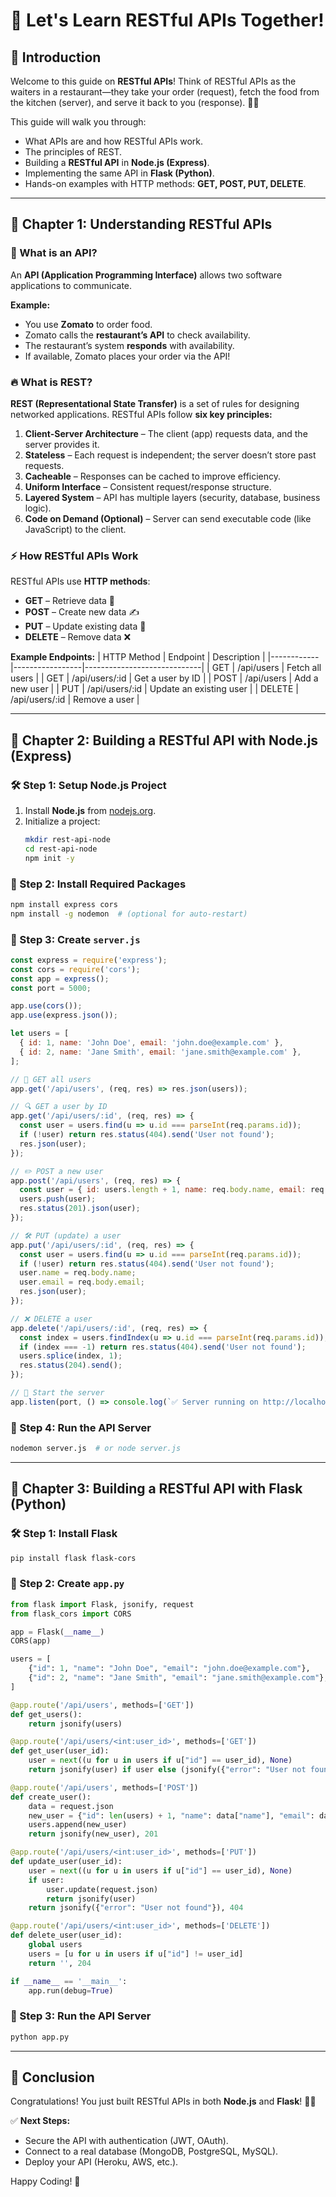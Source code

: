 # 📖 Let's Learn RESTful APIs Together!

## 🚀 Introduction
Welcome to this guide on **RESTful APIs**! Think of RESTful APIs as the waiters in a restaurant—they take your order (request), fetch the food from the kitchen (server), and serve it back to you (response). 🍕📡

This guide will walk you through:
- What APIs are and how RESTful APIs work.
- The principles of REST.
- Building a **RESTful API** in **Node.js (Express)**.
- Implementing the same API in **Flask (Python)**.
- Hands-on examples with HTTP methods: **GET, POST, PUT, DELETE**.

---

## 📌 Chapter 1: Understanding RESTful APIs
### 🧐 What is an API?
An **API (Application Programming Interface)** allows two software applications to communicate.

**Example:**
- You use **Zomato** to order food.
- Zomato calls the **restaurant’s API** to check availability.
- The restaurant’s system **responds** with availability.
- If available, Zomato places your order via the API!

### 🔥 What is REST?
**REST (Representational State Transfer)** is a set of rules for designing networked applications. RESTful APIs follow **six key principles:**
1. **Client-Server Architecture** – The client (app) requests data, and the server provides it.
2. **Stateless** – Each request is independent; the server doesn’t store past requests.
3. **Cacheable** – Responses can be cached to improve efficiency.
4. **Uniform Interface** – Consistent request/response structure.
5. **Layered System** – API has multiple layers (security, database, business logic).
6. **Code on Demand (Optional)** – Server can send executable code (like JavaScript) to the client.

### ⚡ How RESTful APIs Work
RESTful APIs use **HTTP methods**:
- **GET** – Retrieve data 📄
- **POST** – Create new data ✍️
- **PUT** – Update existing data 🔄
- **DELETE** – Remove data ❌

**Example Endpoints:**
| HTTP Method | Endpoint         | Description                 |
|------------|-----------------|-----------------------------|
| GET        | /api/users       | Fetch all users            |
| GET        | /api/users/:id   | Get a user by ID           |
| POST       | /api/users       | Add a new user             |
| PUT        | /api/users/:id   | Update an existing user    |
| DELETE     | /api/users/:id   | Remove a user              |

---

## 📌 Chapter 2: Building a RESTful API with Node.js (Express)

### 🛠 Step 1: Setup Node.js Project
1. Install **Node.js** from [nodejs.org](https://nodejs.org/).
2. Initialize a project:
   ```sh
   mkdir rest-api-node
   cd rest-api-node
   npm init -y
   ```

### 🔧 Step 2: Install Required Packages
```sh
npm install express cors
npm install -g nodemon  # (optional for auto-restart)
```

### 📜 Step 3: Create `server.js`
```js
const express = require('express');
const cors = require('cors');
const app = express();
const port = 5000;

app.use(cors());
app.use(express.json());

let users = [
  { id: 1, name: 'John Doe', email: 'john.doe@example.com' },
  { id: 2, name: 'Jane Smith', email: 'jane.smith@example.com' },
];

// 🚀 GET all users
app.get('/api/users', (req, res) => res.json(users));

// 🔍 GET a user by ID
app.get('/api/users/:id', (req, res) => {
  const user = users.find(u => u.id === parseInt(req.params.id));
  if (!user) return res.status(404).send('User not found');
  res.json(user);
});

// ✏️ POST a new user
app.post('/api/users', (req, res) => {
  const user = { id: users.length + 1, name: req.body.name, email: req.body.email };
  users.push(user);
  res.status(201).json(user);
});

// 🛠️ PUT (update) a user
app.put('/api/users/:id', (req, res) => {
  const user = users.find(u => u.id === parseInt(req.params.id));
  if (!user) return res.status(404).send('User not found');
  user.name = req.body.name;
  user.email = req.body.email;
  res.json(user);
});

// ❌ DELETE a user
app.delete('/api/users/:id', (req, res) => {
  const index = users.findIndex(u => u.id === parseInt(req.params.id));
  if (index === -1) return res.status(404).send('User not found');
  users.splice(index, 1);
  res.status(204).send();
});

// 🎉 Start the server
app.listen(port, () => console.log(`✅ Server running on http://localhost:${port}`));
```

### 🚀 Step 4: Run the API Server
```sh
nodemon server.js  # or node server.js
```

---

## 📌 Chapter 3: Building a RESTful API with Flask (Python)

### 🛠 Step 1: Install Flask
```sh
pip install flask flask-cors
```

### 🔧 Step 2: Create `app.py`
```python
from flask import Flask, jsonify, request
from flask_cors import CORS

app = Flask(__name__)
CORS(app)

users = [
    {"id": 1, "name": "John Doe", "email": "john.doe@example.com"},
    {"id": 2, "name": "Jane Smith", "email": "jane.smith@example.com"},
]

@app.route('/api/users', methods=['GET'])
def get_users():
    return jsonify(users)

@app.route('/api/users/<int:user_id>', methods=['GET'])
def get_user(user_id):
    user = next((u for u in users if u["id"] == user_id), None)
    return jsonify(user) if user else (jsonify({"error": "User not found"}), 404)

@app.route('/api/users', methods=['POST'])
def create_user():
    data = request.json
    new_user = {"id": len(users) + 1, "name": data["name"], "email": data["email"]}
    users.append(new_user)
    return jsonify(new_user), 201

@app.route('/api/users/<int:user_id>', methods=['PUT'])
def update_user(user_id):
    user = next((u for u in users if u["id"] == user_id), None)
    if user:
        user.update(request.json)
        return jsonify(user)
    return jsonify({"error": "User not found"}), 404

@app.route('/api/users/<int:user_id>', methods=['DELETE'])
def delete_user(user_id):
    global users
    users = [u for u in users if u["id"] != user_id]
    return '', 204

if __name__ == '__main__':
    app.run(debug=True)
```

### 🚀 Step 3: Run the API Server
```sh
python app.py
```

---

## 🎯 Conclusion
Congratulations! You just built RESTful APIs in both **Node.js** and **Flask**! 🚀🔥

✅ **Next Steps:**
- Secure the API with authentication (JWT, OAuth).
- Connect to a real database (MongoDB, PostgreSQL, MySQL).
- Deploy your API (Heroku, AWS, etc.).

Happy Coding! 🎉
